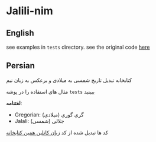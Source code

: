 # Jalili-nim

## English
see examples in `tests` directory.
see the original code [here](https://jdf.scr.ir/jdf/kotlin)

## Persian
کتابخانه تبدیل تاریخ شمسی به میلادی و برعکس به زبان نیم

مثال های استفاده را در پوشه
`tests`
ببینید

**لغتنامه**:
* Gregorian: گری گوری (میلادی)
* Jalali: جلالی (شمسی)

کد ها تبدیل شده از کد [زبان کاتلین همین کتابخانه](https://jdf.scr.ir/jdf/kotlin)